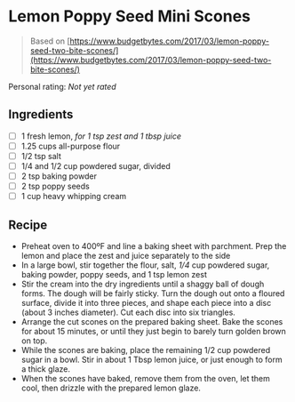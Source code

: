 # Lemon Poppy Seed Mini Scones

> Based on [https://www.budgetbytes.com/2017/03/lemon-poppy-seed-two-bite-scones/](https://www.budgetbytes.com/2017/03/lemon-poppy-seed-two-bite-scones/)

<!-- {cts} rating=0; (User can specify rating on scale of 1-5) -->
Personal rating: *Not yet rated*
<!-- {cte} -->

<!-- {cts} name_image=None; (User can specify image name) -->
<!-- TODO: Capture image -->
<!-- {cte} -->

## Ingredients

* [ ] 1 fresh lemon, *for 1 tsp zest and 1 tbsp juice*
* [ ] 1.25 cups all-purpose flour
* [ ] 1/2 tsp salt
* [ ] 1/4 and 1/2 cup powdered sugar, divided
* [ ] 2 tsp baking powder
* [ ] 2 tsp poppy seeds
* [ ] 1 cup heavy whipping cream

## Recipe

* Preheat oven to 400ºF and line a baking sheet with parchment. Prep the lemon and place the zest and juice separately to the side
* In a large bowl, stir together the flour, salt, *1/4* cup powdered sugar, baking powder, poppy seeds, and 1 tsp lemon zest
* Stir the cream into the dry ingredients until a shaggy ball of dough forms. The dough will be fairly sticky. Turn the dough out onto a floured surface, divide it into three pieces, and shape each piece into a disc (about 3 inches diameter). Cut each disc into six triangles.
* Arrange the cut scones on the prepared baking sheet. Bake the scones for about 15 minutes, or until they just begin to barely turn golden brown on top.
* While the scones are baking, place the remaining 1/2 cup powdered sugar in a bowl. Stir in about 1 Tbsp lemon juice, or just enough to form a thick glaze.
* When the scones have baked, remove them from the oven, let them cool, then drizzle with the prepared lemon glaze.
